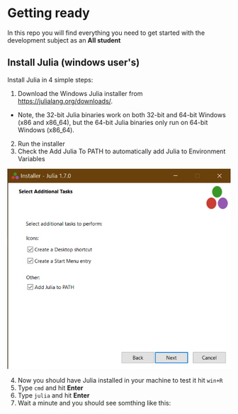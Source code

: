 # Getting ready
 In this repo you will find everything you need  to get started with the development subject as an **AII student**
 ## Install Julia (windows user's)
Install Julia in 4 simple steps:

1. Download the Windows Julia installer from https://julialang.org/downloads/.

- Note, the 32-bit Julia binaries work on both 32-bit and 64-bit Windows (x86 and x86_64), but the 64-bit Julia binaries only run on 64-bit Windows (x86_64).
2. Run the installer
3. Check the Add Julia To PATH to automatically add Julia to Environment Variables

![alt text](source/julia_installer.png)

4. Now you should have Julia installed in your machine to test it hit `win+R`
5. Type `cmd` and hit **Enter**
6. Type `julia` and hit **Enter**
7. Wait a minute and you should see somthing like this: